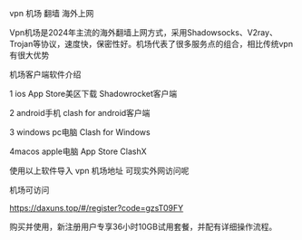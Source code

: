 vpn 机场 翻墙 海外上网 

Vpn机场是2024年主流的海外翻墙上网方式，采用Shadowsocks、V2ray、Trojan等协议，速度快，保密性好。机场代表了很多服务点的组合，相比传统vpn有很大优势

机场客户端软件介绍

1 ios App Store美区下载 Shadowrocket客户端

2 android手机 clash for android客户端

3 windows pc电脑 	Clash for Windows

4macos apple电脑 App Store ClashX 

使用以上软件导入 vpn 机场地址 可现实外网访问呢

机场可访问

https://daxuns.top/#/register?code=gzsT09FY

 购买并使用，新注册用户专享36小时10GB试用套餐，并配有详细操作流程。
